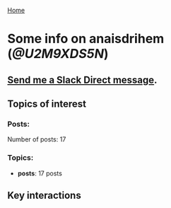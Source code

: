 [Home](https://kelu124.github.io/echommunity/)

# Some info on __anaisdrihem__ (_@U2M9XDS5N_)


## [Send me a Slack Direct message](https://echopen.slack.com/messages/@anaisdrihem/).

## Topics of interest

### Posts: 

Number of posts: 17

### Topics:

* __posts__: 17 posts

## Key interactions 

